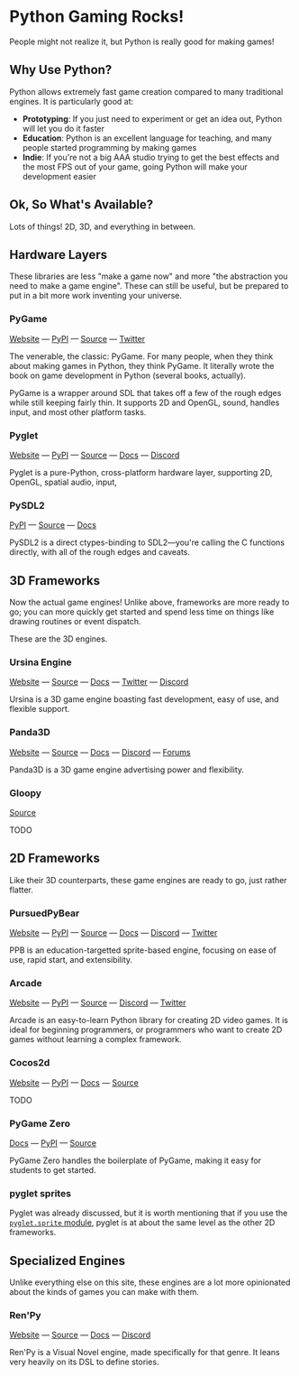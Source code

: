 Python Gaming Rocks!
====================

People might not realize it, but Python is really good for making games!

Why Use Python?
---------------

Python allows extremely fast game creation compared to many traditional engines. It is particularly good at:

* **Prototyping**: If you just need to experiment or get an idea out, Python will let you do it faster
* **Education**: Python is an excellent language for teaching, and many people started programming by making games
* **Indie**: If you're not a big AAA studio trying to get the best effects and the most FPS out of your game, going Python will make your development easier

Ok, So What's Available?
------------------------

Lots of things! 2D, 3D, and everything in between.

Hardware Layers
---------------

These libraries are less "make a game now" and more "the abstraction you need to make a game engine". These can still be useful, but be prepared to put in a bit more work inventing your universe.

### PyGame

[Website](https://www.pygame.org/) — [PyPI](https://pypi.org/project/pygame/) — [Source](https://github.com/pygame/pygame/) — [Twitter](https://twitter.com/pygame_org)

The venerable, the classic: PyGame. For many people, when they think about making games in Python, they think PyGame. It literally wrote the book on game development in Python (several books, actually).

PyGame is a wrapper around SDL that takes off a few of the rough edges while still keeping fairly thin. It supports 2D and OpenGL, sound, handles input, and most other platform tasks.

### Pyglet

[Website](http://pyglet.org/) — [PyPI](https://pypi.org/project/pyglet/) — [Source](https://github.com/pyglet/pyglet) — [Docs](https://pyglet.readthedocs.io/) — [Discord](https://discord.gg/QXyegWe)

Pyglet is a pure-Python, cross-platform hardware layer, supporting 2D, OpenGL, spatial audio, input,

### PySDL2

[PyPI](https://pypi.org/project/PySDL2/) — [Source](https://github.com/marcusva/py-sdl2) — [Docs](https://pysdl2.readthedocs.io/)

PySDL2 is a direct ctypes-binding to SDL2—you're calling the C functions directly, with all of the rough edges and caveats.

3D Frameworks
-------------

Now the actual game engines! Unlike above, frameworks are more ready to go; you can more quickly get started and spend less time on things like drawing routines or event dispatch.

These are the 3D engines.

### Ursina Engine
[Website](https://www.ursinaengine.org/) — [Source](https://github.com/pokepetter/ursina) — [Docs](https://www.ursinaengine.org/documentation.html) — [Twitter](https://twitter.com/ursinaengine) — [Discord](https://discord.gg/ydXfhyb)

Ursina is a 3D game engine boasting fast development, easy of use, and flexible support.

### Panda3D
[Website](https://www.panda3d.org/) — [Source](https://github.com/panda3d/panda3d) — [Docs](https://www.panda3d.org/manual/) — [Discord](https://discord.gg/UyepRMm) — [Forums](https://discourse.panda3d.org/)

Panda3D is a 3D game engine advertising power and flexibility.

### Gloopy
[Source](https://github.com/tartley/gloopy)

TODO

2D Frameworks
-------------

Like their 3D counterparts, these game engines are ready to go, just rather flatter.

### PursuedPyBear

[Website](https://ppb.dev/) — [PyPI](https://pypi.org/project/ppb/) — [Source](https://github.com/ppb/pursuedpybear) — [Docs](https://ppb.readthedocs.io/en/stable/) — [Discord](https://discord.gg/s7qx493) — [Twitter](https://twitter.com/pursuedpybear)

PPB is an education-targetted sprite-based engine, focusing on ease of use, rapid start, and extensibility.

### Arcade
[Website](https://arcade.academy/) — [PyPI](https://pypi.org/project/arcade/) — [Source](https://github.com/pvcraven/arcade) — [Discord](https://discord.gg/ZjGDqMp) — [Twitter](https://twitter.com/ArcadeLibrary)

Arcade is an easy-to-learn Python library for creating 2D video games. It is ideal for beginning programmers, or programmers who want to create 2D games without learning a complex framework.

### Cocos2d
[Website](http://python.cocos2d.org/) — [PyPI](https://pypi.org/project/cocos2d/) — [Docs](https://github.com/los-cocos/cocos) — [Source](http://python.cocos2d.org/doc.html)

TODO

### PyGame Zero
[Docs](https://pygame-zero.readthedocs.io/) — [PyPI](https://pypi.org/project/pgzero/) — [Source](https://bitbucket.org/lordmauve/pgzero)

PyGame Zero handles the boilerplate of PyGame, making it easy for students to get started.

### pyglet sprites

Pyglet was already discussed, but it is worth mentioning that if you use the [`pyglet.sprite` module](https://pyglet.readthedocs.io/en/latest/modules/sprite.html), pyglet is at about the same level as the other 2D frameworks.

Specialized Engines
-------------------

Unlike everything else on this site, these engines are a lot more opinionated about the kinds of games you can make with them.

### Ren'Py
[Website](https://www.renpy.org/) — [Source](http://www.github.com/renpy/renpy) — [Docs](https://www.renpy.org/doc/html/) — [Discord](https://discord.gg/6ckxWYm)

Ren'Py is a Visual Novel engine, made specifically for that genre. It leans very heavily on its DSL to define stories.

